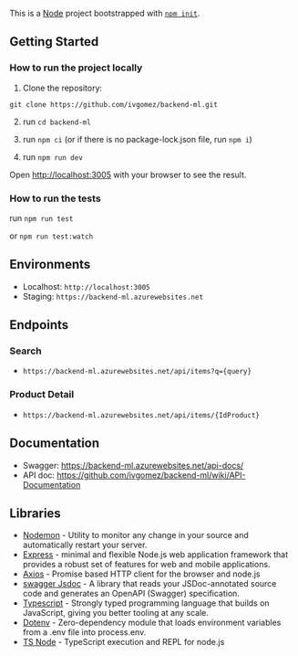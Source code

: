 This is a [Node](https://nextjs.org/) project bootstrapped with [`npm init`](https://docs.npmjs.com/cli/v8/commands/npm-init).

## Getting Started

### How to run the project locally

1. Clone the repository:

```
git clone https://github.com/ivgomez/backend-ml.git
```

2. run `cd backend-ml`

3. run `npm ci` (or if there is no package-lock.json file, run `npm i`)

4. run `npm run dev`

Open [http://localhost:3005](http://localhost:3005) with your browser to see the result.

### How to run the tests

run `npm run test`

or `npm run test:watch`

## Environments

- Localhost: `http://localhost:3005`
- Staging:  `https://backend-ml.azurewebsites.net`

## Endpoints

### Search

- `https://backend-ml.azurewebsites.net/api/items?q={query}`

### Product Detail

- `https://backend-ml.azurewebsites.net/api/items/{IdProduct}`

## Documentation

- Swagger: https://backend-ml.azurewebsites.net/api-docs/
- API doc: https://github.com/ivgomez/backend-ml/wiki/API-Documentation

## Libraries

- [Nodemon](https://nodemon.io/) - Utility to monitor any change in your source and automatically restart your server.
- [Express](https://expressjs.com/) - minimal and flexible Node.js web application framework that provides a robust set of features for web and mobile applications.
- [Axios](https://axios-http.com/) - Promise based HTTP client for the browser and node.js
- [swagger Jsdoc](https://github.com/Surnet/swagger-jsdoc) - A library that reads your JSDoc-annotated source code and generates an OpenAPI (Swagger) specification.
- [Typescript](https://www.typescriptlang.org/) - Strongly typed programming language that builds on JavaScript, giving you better tooling at any scale.
- [Dotenv](https://www.npmjs.com/package/dotenv) - Zero-dependency module that loads environment variables from a .env file into process.env.
- [TS Node](https://typestrong.org/ts-node/) - TypeScript execution and REPL for node.js
